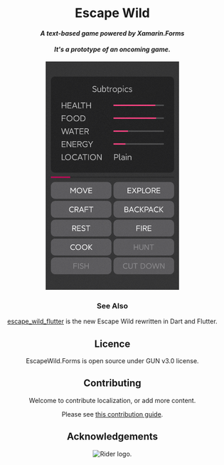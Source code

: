 <div align="center">

# Escape Wild

#### *A text-based game powered by Xamarin.Forms*

#### *It's a prototype of an oncoming game.*

<img src="GFX/showcase-v1.4.1.png" alt="Showcase" width=300/>

### See Also

[escape_wild_flutter](https://github.com/liplum/escape_wild_flutter) is the new Escape Wild rewritten in Dart and Flutter.

## Licence

EscapeWild.Forms is open source under GUN v3.0 license.

## Contributing

Welcome to contribute localization, or add more content.

Please see [this contribution guide](CONTRIBUTING.md).

## Acknowledgements

<img src="https://resources.jetbrains.com/storage/products/company/brand/logos/Rider_icon.svg" alt="Rider logo.">

</div>
